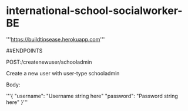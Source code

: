 # international-school-socialworker-BE


'''https://buildtipsease.herokuapp.com'''

##ENDPOINTS

POST:/createnewuser/schooladmin

Create a new user with user-type schooladmin

Body: 

'''{ 
    "username": "Username string here"
    "password": "Password string here"
    }'''
